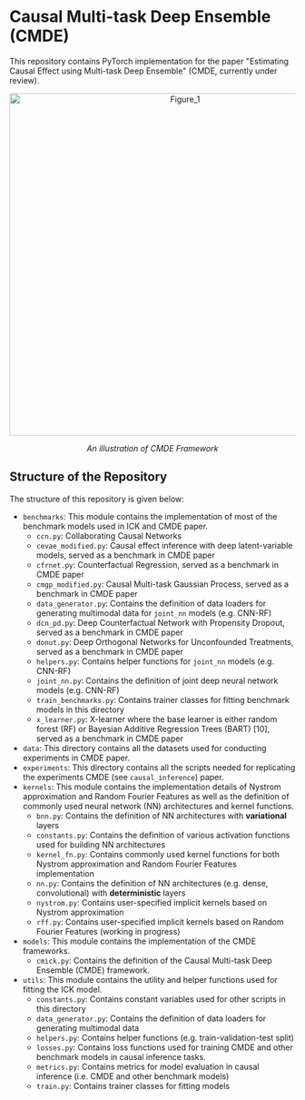 # Causal Multi-task Deep Ensemble (CMDE)

This repository contains PyTorch implementation for the paper "Estimating Causal Effect using Multi-task Deep Ensemble" (CMDE, currently under review).

<p align="center">
  <img width="603" alt="Figure_1" src="https://user-images.githubusercontent.com/45862046/211047479-94c50d8d-0044-4486-92c3-338c060e9464.png">
</p>
<p align="center">
  <em>An illustration of CMDE Framework</em>
</p>

## Structure of the Repository
The structure of this repository is given below:
- `benchmarks`: This module contains the implementation of most of the benchmark models used in ICK and CMDE paper.
  - `ccn.py`: Collaborating Causal Networks
  - `cevae_modified.py`: Causal effect inference with deep latent-variable models, served as a benchmark in CMDE paper
  - `cfrnet.py`: Counterfactual Regression, served as a benchmark in CMDE paper
  - `cmgp_modified.py`: Causal Multi-task Gaussian Process, served as a benchmark in CMDE paper
  - `data_generator.py`: Contains the definition of data loaders for generating multimodal data for `joint_nn` models (e.g. CNN-RF)
  - `dcn_pd.py`: Deep Counterfactual Network with Propensity Dropout, served as a benchmark in CMDE paper
  - `donut.py`: Deep Orthogonal Networks for Unconfounded Treatments, served as a benchmark in CMDE paper
  - `helpers.py`: Contains helper functions for `joint_nn` models (e.g. CNN-RF)
  - `joint_nn.py`: Contains the definition of joint deep neural network models (e.g. CNN-RF)
  - `train_benchmarks.py`: Contains trainer classes for fitting benchmark models in this directory
  - `x_learner.py`: X-learner where the base learner is either random forest (RF) or Bayesian Additive Regression Trees (BART) [10], served as a benchmark in CMDE paper
- `data`: This directory contains all the datasets used for conducting experiments in CMDE paper.
- `experiments`: This directory contains all the scripts needed for replicating the experiments CMDE (see `causal_inference`) paper.
- `kernels`: This module contains the implementation details of Nystrom approximation and Random Fourier Features as well as the definition of commonly used neural network (NN) architectures and kernel functions.
  - `bnn.py`: Contains the definition of NN architectures with **variational** layers
  - `constants.py`: Contains the definition of various activation functions used for building NN architectures
  - `kernel_fn.py`: Contains commonly used kernel functions for both Nystrom approximation and Random Fourier Features implementation
  - `nn.py`: Contains the definition of NN architectures (e.g. dense, convolutional) with **deterministic** layers
  - `nystrom.py`: Contains user-specified implicit kernels based on Nystrom approximation
  - `rff.py`: Contains user-specified implicit kernels based on Random Fourier Features (working in progress)
- `models`: This module contains the implementation of the CMDE frameworks.
  - `cmick.py`: Contains the definition of the Causal Multi-task Deep Ensemble (CMDE) framework.
- `utils`: This module contains the utility and helper functions used for fitting the ICK model.
  - `constants.py`: Contains constant variables used for other scripts in this directory
  - `data_generator.py`: Contains the definition of data loaders for generating multimodal data
  - `helpers.py`: Contains helper functions (e.g. train-validation-test split)
  - `losses.py`: Contains loss functions used for training CMDE and other benchmark models in causal inference tasks. 
  - `metrics.py`: Contains metrics for model evaluation in causal inference (i.e. CMDE and other benchmark models)
  - `train.py`: Contains trainer classes for fitting models
